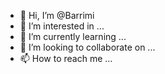 - 👋 Hi, I’m @Barrimi
- 👀 I’m interested in ...
- 🌱 I’m currently learning ...
- 💞️ I’m looking to collaborate on ...
- 📫 How to reach me ...

<!---
Barrimi/Barrimi is a ✨ special ✨ repository because its `README.md` (this file) appears on your GitHub profile.
You can click the Preview link to take a look at your changes.
--->
